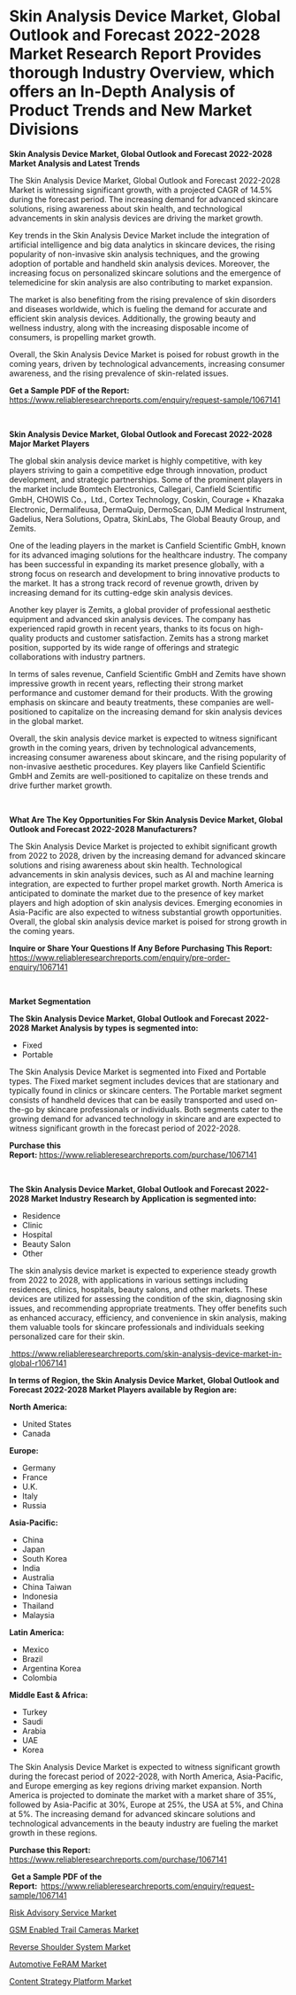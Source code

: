<p><h1>Skin Analysis Device Market, Global Outlook and Forecast 2022-2028 Market Research Report Provides thorough Industry Overview, which offers an In-Depth Analysis of Product Trends and New Market Divisions</h1></p><p><strong>Skin Analysis Device Market, Global Outlook and Forecast 2022-2028 Market Analysis and Latest Trends</strong></p>
<p><p>The Skin Analysis Device Market, Global Outlook and Forecast 2022-2028 Market is witnessing significant growth, with a projected CAGR of 14.5% during the forecast period. The increasing demand for advanced skincare solutions, rising awareness about skin health, and technological advancements in skin analysis devices are driving the market growth.</p><p>Key trends in the Skin Analysis Device Market include the integration of artificial intelligence and big data analytics in skincare devices, the rising popularity of non-invasive skin analysis techniques, and the growing adoption of portable and handheld skin analysis devices. Moreover, the increasing focus on personalized skincare solutions and the emergence of telemedicine for skin analysis are also contributing to market expansion.</p><p>The market is also benefiting from the rising prevalence of skin disorders and diseases worldwide, which is fueling the demand for accurate and efficient skin analysis devices. Additionally, the growing beauty and wellness industry, along with the increasing disposable income of consumers, is propelling market growth.</p><p>Overall, the Skin Analysis Device Market is poised for robust growth in the coming years, driven by technological advancements, increasing consumer awareness, and the rising prevalence of skin-related issues.</p></p>
<p><strong>Get a Sample PDF of the Report:&nbsp;</strong> <a href="https://www.reliableresearchreports.com/enquiry/request-sample/1067141">https://www.reliableresearchreports.com/enquiry/request-sample/1067141</a></p>
<p>&nbsp;</p>
<p><strong>Skin Analysis Device Market, Global Outlook and Forecast 2022-2028 Major Market Players</strong></p>
<p><p>The global skin analysis device market is highly competitive, with key players striving to gain a competitive edge through innovation, product development, and strategic partnerships. Some of the prominent players in the market include Bomtech Electronics, Callegari, Canfield Scientific GmbH, CHOWIS Co.，Ltd., Cortex Technology, Coskin, Courage + Khazaka Electronic, Dermalifeusa, DermaQuip, DermoScan, DJM Medical Instrument, Gadelius, Nera Solutions, Opatra, SkinLabs, The Global Beauty Group, and Zemits.</p><p>One of the leading players in the market is Canfield Scientific GmbH, known for its advanced imaging solutions for the healthcare industry. The company has been successful in expanding its market presence globally, with a strong focus on research and development to bring innovative products to the market. It has a strong track record of revenue growth, driven by increasing demand for its cutting-edge skin analysis devices.</p><p>Another key player is Zemits, a global provider of professional aesthetic equipment and advanced skin analysis devices. The company has experienced rapid growth in recent years, thanks to its focus on high-quality products and customer satisfaction. Zemits has a strong market position, supported by its wide range of offerings and strategic collaborations with industry partners.</p><p>In terms of sales revenue, Canfield Scientific GmbH and Zemits have shown impressive growth in recent years, reflecting their strong market performance and customer demand for their products. With the growing emphasis on skincare and beauty treatments, these companies are well-positioned to capitalize on the increasing demand for skin analysis devices in the global market.</p><p>Overall, the skin analysis device market is expected to witness significant growth in the coming years, driven by technological advancements, increasing consumer awareness about skincare, and the rising popularity of non-invasive aesthetic procedures. Key players like Canfield Scientific GmbH and Zemits are well-positioned to capitalize on these trends and drive further market growth.</p></p>
<p>&nbsp;</p>
<p><strong>What Are The Key Opportunities For Skin Analysis Device Market, Global Outlook and Forecast 2022-2028 Manufacturers?</strong></p>
<p><p>The Skin Analysis Device Market is projected to exhibit significant growth from 2022 to 2028, driven by the increasing demand for advanced skincare solutions and rising awareness about skin health. Technological advancements in skin analysis devices, such as AI and machine learning integration, are expected to further propel market growth. North America is anticipated to dominate the market due to the presence of key market players and high adoption of skin analysis devices. Emerging economies in Asia-Pacific are also expected to witness substantial growth opportunities. Overall, the global skin analysis device market is poised for strong growth in the coming years.</p></p>
<p><strong>Inquire or Share Your Questions If Any Before Purchasing This Report:</strong> <a href="https://www.reliableresearchreports.com/enquiry/pre-order-enquiry/1067141">https://www.reliableresearchreports.com/enquiry/pre-order-enquiry/1067141</a></p>
<p>&nbsp;</p>
<p><strong>Market Segmentation</strong></p>
<p><strong>The Skin Analysis Device Market, Global Outlook and Forecast 2022-2028 Market Analysis by types is segmented into:</strong></p>
<p><ul><li>Fixed</li><li>Portable</li></ul></p>
<p><p>The Skin Analysis Device Market is segmented into Fixed and Portable types. The Fixed market segment includes devices that are stationary and typically found in clinics or skincare centers. The Portable market segment consists of handheld devices that can be easily transported and used on-the-go by skincare professionals or individuals. Both segments cater to the growing demand for advanced technology in skincare and are expected to witness significant growth in the forecast period of 2022-2028.</p></p>
<p><strong>Purchase this Report:&nbsp;</strong><a href="https://www.reliableresearchreports.com/purchase/1067141">https://www.reliableresearchreports.com/purchase/1067141</a></p>
<p>&nbsp;</p>
<p><strong>The Skin Analysis Device Market, Global Outlook and Forecast 2022-2028 Market Industry Research by Application is segmented into:</strong></p>
<p><ul><li>Residence</li><li>Clinic</li><li>Hospital</li><li>Beauty Salon</li><li>Other</li></ul></p>
<p><p>The skin analysis device market is expected to experience steady growth from 2022 to 2028, with applications in various settings including residences, clinics, hospitals, beauty salons, and other markets. These devices are utilized for assessing the condition of the skin, diagnosing skin issues, and recommending appropriate treatments. They offer benefits such as enhanced accuracy, efficiency, and convenience in skin analysis, making them valuable tools for skincare professionals and individuals seeking personalized care for their skin.</p></p>
<p><a href="https://www.reliableresearchreports.com/skin-analysis-device-market-in-global-r1067141">&nbsp;https://www.reliableresearchreports.com/skin-analysis-device-market-in-global-r1067141</a></p>
<p><strong>In terms of Region, the Skin Analysis Device Market, Global Outlook and Forecast 2022-2028 Market Players available by Region are:</strong></p>
<p>
    <p> <strong> North America: </strong>
        <ul>
            <li>United States</li>
            <li>Canada</li>
        </ul>
        </p> 
    <p> <strong> Europe: </strong>
        <ul>
            <li>Germany</li>
            <li>France</li>
            <li>U.K.</li>
            <li>Italy</li>
            <li>Russia</li>
        </ul>
        </p> 
    <p> <strong> Asia-Pacific: </strong>
        <ul>
            <li>China</li>
            <li>Japan</li>
            <li>South Korea</li>
            <li>India</li>
            <li>Australia</li>
            <li>China Taiwan</li>
            <li>Indonesia</li>
            <li>Thailand</li>
            <li>Malaysia</li>
        </ul>
        </p> 
    <p> <strong> Latin America: </strong>
        <ul>
            <li>Mexico</li>
            <li>Brazil</li>
            <li>Argentina Korea</li>
            <li>Colombia</li>
        </ul>
        </p> 
    <p> <strong> Middle East & Africa: </strong>
        <ul>
            <li>Turkey</li>
            <li>Saudi</li>
            <li>Arabia</li>
            <li>UAE</li>
            <li>Korea</li>
        </ul>
    </p>
    </p>
<p><p>The Skin Analysis Device Market is expected to witness significant growth during the forecast period of 2022-2028, with North America, Asia-Pacific, and Europe emerging as key regions driving market expansion. North America is projected to dominate the market with a market share of 35%, followed by Asia-Pacific at 30%, Europe at 25%, the USA at 5%, and China at 5%. The increasing demand for advanced skincare solutions and technological advancements in the beauty industry are fueling the market growth in these regions.</p></p>
<p><strong>Purchase this Report: </strong><a href="https://www.reliableresearchreports.com/purchase/1067141">https://www.reliableresearchreports.com/purchase/1067141</a></p>
<p>&nbsp;<strong>Get a Sample PDF of the Report:&nbsp;&nbsp;</strong><a href="https://www.reliableresearchreports.com/enquiry/request-sample/1067141">https://www.reliableresearchreports.com/enquiry/request-sample/1067141</a></p>
<p><strong></strong></p>
<p><p><a href="https://issuu.com/reportprime-2/docs/risk-advisory-service-market-size-2030.pptx">Risk Advisory Service Market</a></p><p><a href="https://github.com/smithy59/Market-Research-Report-List-1/blob/main/gsm-enabled-trail-cameras-market.md">GSM Enabled Trail Cameras Market</a></p><p><a href="https://medium.com/@amanda.hamilton54645/reverse-shoulder-system-market-forecasts-market-trends-and-impact-analysis-2024-2031-eaad7b8fc24c">Reverse Shoulder System Market</a></p><p><a href="https://www.linkedin.com/pulse/insights-automotive-feram-market-size-which-expanding-14-cagr-dp0ye">Automotive FeRAM Market</a></p><p><a href="https://issuu.com/reportprime-2/docs/content-strategy-platform-market-size-2030.pptx">Content Strategy Platform Market</a></p></p>
